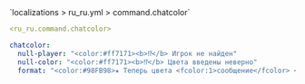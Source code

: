 <!--@include: @/parts/module/command/chatcolor.md#title-->
<!--@include: @/parts/words.md#path--> `localizations > ru_ru.yml > command.chatcolor`

<!--@include: @/parts/module/command/chatcolor.md#explanation-->

<!--@include: @/parts/words.md#edit-->
```yaml
<ru_ru.command.chatcolor>
```

<!--@include: @/parts/words.md#default-->
```yaml
chatcolor:
  null-player: "<color:#ff7171><b>⁉</b> Игрок не найден"
  null-color: "<color:#ff7171><b>⁉</b> Цвета введены неверно"
  format: "<color:#98FB98>★ Теперь цвета <fcolor:1>сообщение</fcolor> <fcolor:2>сообщение</fcolor> <fcolor:3>сообщение <fcolor:4>сообщение"
```

<!--@include: @/parts/module/command/chatcolor.md#parameters-->
<!--@include: @/parts/module/command/chatcolor.md#localization-->


